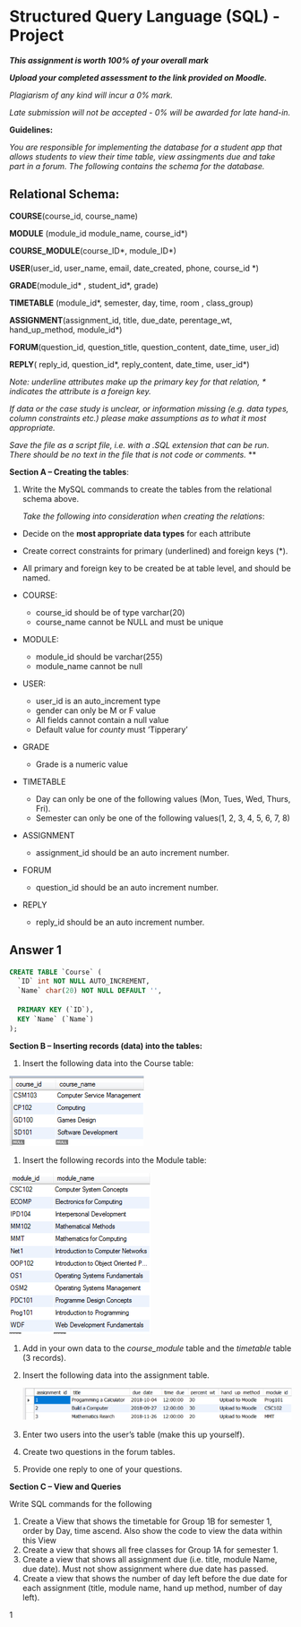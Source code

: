 ﻿

# Structured Query Language (SQL) - Project


***This assignment is worth 100% of your overall mark***

***Upload your completed assessment to the link provided on Moodle.***

*Plagiarism of any kind will incur a 0% mark.*

*Late submission will not be accepted - 0% will be awarded for late hand-in.*

**Guidelines:**

*You are responsible for implementing the database for a student app that allows students to view their time table, view assingments due and take part in a forum.  The following contains the schema for the database.*
## **Relational Schema:**

**COURSE**(course\_id, course\_name)

**MODULE** (module\_id  module\_name, course\_id\*)

**COURSE\_MODULE**(course\_ID\*, module\_ID\*)

**USER**(user\_id, user\_name, email, date\_created,  phone, course\_id \*)

**GRADE**(module\_id\* , student\_id\*, grade)

**TIMETABLE** (module\_id\*, semester, day, time, room , class\_group)

**ASSIGNMENT**(assignment\_id, title, due\_date, perentage\_wt, hand\_up\_method, module\_id\*)

**FORUM**(question\_id, question\_title, question\_content, date\_time, user\_id)

**REPLY**( reply\_id, question\_id\*, reply\_content, date\_time, user\_id\*)

*Note: underline attributes make up the primary key for that relation,  \* indicates the attribute is a foreign key.*

*If data or the case study is unclear, or information missing (e.g. data types, column constraints etc.) please make assumptions as to what it most appropriate.*

*Save the file as a script file, i.e. with a .SQL extension that can be run.  There should be no text in the file that is not code or comments.*
**


**Section A – Creating the tables**:

1. Write the MySQL commands to create the tables from the relational schema above.  

   *Take the following into consideration when creating the relations*:

- Decide on the **most appropriate data types** for each attribute
- Create correct constraints for primary (underlined) and foreign keys (\*).
- All primary and foreign key to be created be at table level, and should be named.

- COURSE:
  - course\_id should be of type varchar(20)
  - course\_name cannot be NULL and must be unique
- MODULE:
  - module\_id should be varchar(255)
  - module\_name cannot be null
- USER:
  - user\_id is an auto\_increment type
  - gender can only be M or F value
  - All fields cannot contain a null value
  - Default value for *county* must ‘Tipperary’
- GRADE
  - Grade is a numeric value
- TIMETABLE
  - Day can only be one of the following values (Mon, Tues, Wed, Thurs, Fri).
  - Semester can only be one of the following values(1, 2, 3, 4, 5, 6, 7, 8)
- ASSIGNMENT
  - assignment\_id should be an auto increment number.
- FORUM
  - question\_id should be an auto increment number.
- REPLY
  - reply\_id should be an auto increment number.

## Answer 1

```sql
CREATE TABLE `Course` (
  `ID` int NOT NULL AUTO_INCREMENT,
  `Name` char(20) NOT NULL DEFAULT '',
  
  PRIMARY KEY (`ID`),
  KEY `Name` (`Name`)
);
```




**Section B – Inserting records (data) into the tables:**

1. Insert the following data into the Course table:

![](Aspose.Words.08610719-d1f1-4eaf-89dc-0f79e7e814c8.001.png)

1. Insert the following records into the Module table:

![](Aspose.Words.08610719-d1f1-4eaf-89dc-0f79e7e814c8.002.png)

1. Add in your own data to the *course\_module* table and the *timetable* table (3 records).
1. Insert the following data into the assignment table.

   ![](Aspose.Words.08610719-d1f1-4eaf-89dc-0f79e7e814c8.003.png)

1. Enter two users into the user’s table (make this up yourself).
1. Create two questions in the forum tables.
1. Provide one reply to one of your questions.

**Section C – View and Queries**

Write SQL commands for the following

1. Create a View that shows the timetable for Group 1B for semester 1, order by Day, time ascend.  Also show the code to view the data within this View
1. Create a view that shows all free classes for Group 1A for semester 1.
1. Create a view that shows all assignment due (i.e. title, module Name, due date).   Must not show assignment where due date has passed.
1. Create a view that shows the number of day left before the due date for each assignment (title, module name, hand up method, number of day left).  


1

